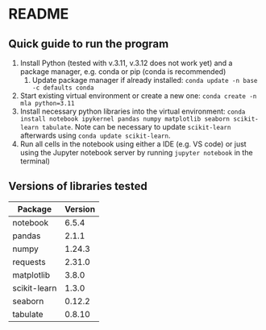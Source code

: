 # README

## Quick guide to run the program

1. Install Python (tested with v.3.11, v.3.12 does not work yet) and a package manager, e.g. conda or pip (conda is recommended)
   1. Update package manager if already installed: `conda update -n base -c defaults conda`
2. Start existing virtual environment or create a new one: `conda create -n mla python=3.11`
3. Install necessary python libraries into the virtual environment: `conda install notebook ipykernel pandas numpy matplotlib seaborn scikit-learn tabulate`. Note can be necessary to update `scikit-learn` afterwards using `conda update scikit-learn`.
4. Run all cells in the notebook using either a IDE (e.g. VS code) or just using the Jupyter notebook server by running `jupyter notebook` in the terminal)

## Versions of libraries tested
| Package       | Version |
|---------------|---------|
| notebook      | 6.5.4   |
| pandas        | 2.1.1   |
| numpy         | 1.24.3  |
| requests      | 2.31.0  |
| matplotlib    | 3.8.0   |
| scikit-learn  | 1.3.0   |
| seaborn       | 0.12.2  |
| tabulate      | 0.8.10  |